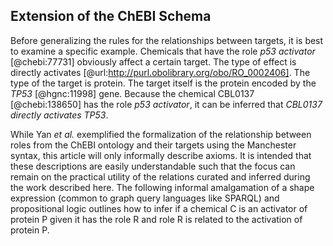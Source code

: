 ## Extension of the ChEBI Schema

Before generalizing the rules for the relationships between targets, it is best to examine a specific example.
Chemicals that have the role *p53 activator* [@chebi:77731] obviously affect a certain target.
The type of effect is directly activates [@url:http://purl.obolibrary.org/obo/RO_0002406]. The type of the target is protein.
The target itself is the protein encoded by the *TP53* [@hgnc:11998] gene.
Because the chemical CBL0137 [@chebi:138650] has the role *p53 activator*, it can be inferred that *CBL0137 directly activates TP53*. 

While Yan *et al.* exemplified the formalization of the relationship between roles from the ChEBI ontology and their targets using the Manchester syntax, this article will only informally describe axioms.
It is intended that these descriptions are easily understandable such that the focus can remain on the practical utility of the relations curated and inferred during the work described here.
The following informal amalgamation of a shape expression (common to graph query languages like SPARQL) and propositional logic outlines how to infer if a chemical C is an activator of protein P given it has the role R and role R is related to the activation of protein P.

